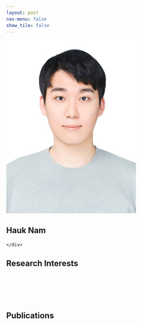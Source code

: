 ```yaml
---
layout: post
nav-menu: false 
show_tile: false
---
```


<!-- One -->
<section id="one">
	<div class="inner">
		<span class="image left"><img src="../assets/people/hauk-nam/hauk-nam.jpeg"  /></span>

<h2>Hauk Nam</h2>

	</div>
</section>

## Research Interests
<br>
<br>
<br>
<br>

## Publications
<br>
<br>
<br>
